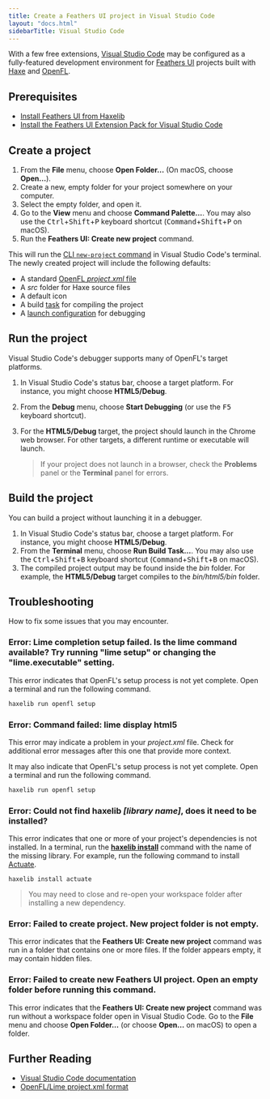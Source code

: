 ```yaml
---
title: Create a Feathers UI project in Visual Studio Code
layout: "docs.html"
sidebarTitle: Visual Studio Code
---
```


With a few free extensions, [Visual Studio Code](https://code.visualstudio.com/) may be configured as a fully-featured development environment for [Feathers UI](/) projects built with [Haxe](https://haxe.org/) and [OpenFL](https://openfl.org/).

## Prerequisites

- [Install Feathers UI from Haxelib](./installation.md)
- [Install the Feathers UI Extension Pack for Visual Studio Code](https://marketplace.visualstudio.com/items?itemName=bowlerhatllc.vscode-feathersui-extension-pack)

## Create a project

1. From the **File** menu, choose **Open Folder…** (On macOS, choose **Open…**).
1. Create a new, empty folder for your project somewhere on your computer.
1. Select the empty folder, and open it.
1. Go to the **View** menu and choose **Command Palette…**. You may also use the <kbd>Ctrl</kbd>+<kbd>Shift</kbd>+<kbd>P</kbd> keyboard shortcut (<kbd>Command</kbd>+<kbd>Shift</kbd>+<kbd>P</kbd> on macOS).
1. Run the **Feathers UI: Create new project** command.

This will run the [CLI `new-project` command](./cli.md#new-project) in Visual Studio Code's terminal. The newly created project will include the following defaults:

- A standard [OpenFL _project.xml_ file](https://lime.openfl.org/docs/project-files/xml-format/)
- A _src_ folder for Haxe source files
- A default icon
- A build [task](https://code.visualstudio.com/docs/editor/tasks) for compiling the project
- A [launch configuration](https://code.visualstudio.com/docs/editor/debugging#_launch-configurations) for debugging

## Run the project

Visual Studio Code's debugger supports many of OpenFL's target platforms.

1. In Visual Studio Code's status bar, choose a target platform. For instance, you might choose **HTML5/Debug**.
1. From the **Debug** menu, choose **Start Debugging** (or use the <kbd>F5</kbd> keyboard shortcut).
1. For the **HTML5/Debug** target, the project should launch in the Chrome web browser. For other targets, a different runtime or executable will launch.

   > If your project does not launch in a browser, check the **Problems** panel or the **Terminal** panel for errors.

## Build the project

You can build a project without launching it in a debugger.

1. In Visual Studio Code's status bar, choose a target platform. For instance, you might choose **HTML5/Debug**.
1. From the **Terminal** menu, choose **Run Build Task…**. You may also use the <kbd>Ctrl</kbd>+<kbd>Shift</kbd>+<kbd>B</kbd> keyboard shortcut (<kbd>Command</kbd>+<kbd>Shift</kbd>+<kbd>B</kbd> on macOS).
1. The compiled project output may be found inside the _bin_ folder. For example, the **HTML5/Debug** target compiles to the _bin/html5/bin_ folder.

## Troubleshooting

How to fix some issues that you may encounter.

### Error: Lime completion setup failed. Is the lime command available? Try running "lime setup" or changing the "lime.executable" setting.

This error indicates that OpenFL's setup process is not yet complete. Open a terminal and run the following command.

```sh
haxelib run openfl setup
```

### Error: Command failed: lime display html5

This error may indicate a problem in your _project.xml_ file. Check for additional error messages after this one that provide more context.

It may also indicate that OpenFL's setup process is not yet complete. Open a terminal and run the following command.

```sh
haxelib run openfl setup
```

### Error: Could not find haxelib _[library name]_, does it need to be installed?

This error indicates that one or more of your project's dependencies is not installed. In a terminal, run the [**haxelib install**](https://lib.haxe.org/documentation/using-haxelib/#install) command with the name of the missing library. For example, run the following command to install [Actuate](https://lib.haxe.org/p/actuate/).

```
haxelib install actuate
```

> You may need to close and re-open your workspace folder after installing a new dependency.

### Error: Failed to create project. New project folder is not empty.

This error indicates that the **Feathers UI: Create new project** command was run in a folder that contains one or more files. If the folder appears empty, it may contain hidden files.

### Error: Failed to create new Feathers UI project. Open an empty folder before running this command.

This error indicates that the **Feathers UI: Create new project** command was run without a workspace folder open in Visual Studio Code. Go to the **File** menu and choose **Open Folder…** (or choose **Open…** on macOS) to open a folder.

## Further Reading

- [Visual Studio Code documentation](https://code.visualstudio.com/docs)
- [OpenFL/Lime project.xml format](https://lime.openfl.org/docs/project-files/xml-format/)

